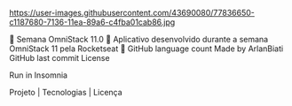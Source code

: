 https://user-images.githubusercontent.com/43690080/77836650-c1187680-7136-11ea-89a6-c4fba01cab86.jpg

🚀 Semana OmniStack 11.0
🚀 Aplicativo desenvolvido durante a semana OmniStack 11 pela Rocketseat 🚀
GitHub language count Made by ArlanBiati GitHub last commit License

Run in Insomnia

Projeto | Tecnologias | Licença